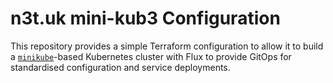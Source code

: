 # n3t.uk mini-kub3 Configuration

This repository provides a simple Terraform configuration to allow it to build a
[`minikube`][minikube]-based Kubernetes cluster with Flux to provide GitOps for
standardised configuration and service deployments.

[minikube]: https://minikube.sigs.k8s.io/docs/
